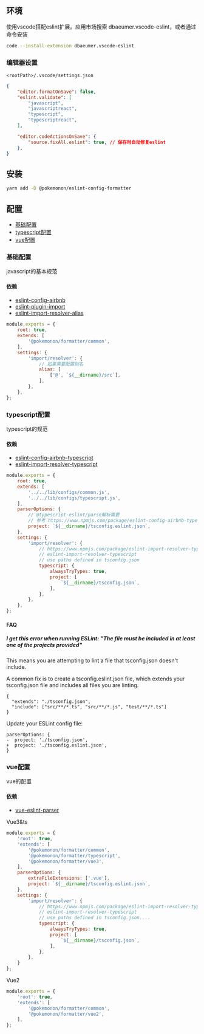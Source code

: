 ## 环境
使用vscode搭配eslint扩展。应用市场搜索 dbaeumer.vscode-eslint，或者通过命令安装
```sh
code --install-extension dbaeumer.vscode-eslint
```
### 编辑器设置
`<rootPath>/.vscode/settings.json`

```json
{
    "editor.formatOnSave": false,
    "eslint.validate": [
        "javascript",
        "javascriptreact",
        "typescript",
        "typescriptreact",
    ],

    "editor.codeActionsOnSave": {
        "source.fixAll.eslint": true, // 保存时自动修复eslint
    },
}
```


## 安装
```sh
yarn add -D @pokemonon/eslint-config-formatter
```

## 配置

- [基础配置](#基础配置)
- [typescript配置](#typescript配置)
- [vue配置](#vue配置)

### 基础配置
javascript的基本规范
#### 依赖
- [eslint-config-airbnb](https://www.npmjs.com/package/eslint-config-airbnb)
- [eslint-plugin-import](https://www.npmjs.com/package/eslint-plugin-import)
- [eslint-import-resolver-alias](https://www.npmjs.com/package/eslint-import-resolver-alias)


```js
module.exports = {
    root: true,
    extends: [
        '@pokemonon/formatter/common',
    ],
    settings: {
        'import/resolver': {
            // 如果需要配置别名
            alias: [
                ['@', `${__dirname}/src`],
            ],
        },
    },
};

```

### typescript配置
typescript的规范
#### 依赖
- [eslint-config-airbnb-typescript](https://www.npmjs.com/package/eslint-config-airbnb-typescript)
- [eslint-import-resolver-typescript](https://www.npmjs.com/package/eslint-import-resolver-typescript)


```js
module.exports = {
    root: true,
    extends: [
        '../../lib/configs/common.js',
        '../../lib/configs/typescript.js',
    ],
    parserOptions: {
        // @typescript-eslint/parse解析需要
        // 参考 https://www.npmjs.com/package/eslint-config-airbnb-typescript
        project: `${__dirname}/tsconfig.eslint.json`,
    },
    settings: {
        'import/resolver': {
            // https://www.npmjs.com/package/eslint-import-resolver-typescript
            // eslint-import-resolver-typescript
            // use paths defined in tsconfig.json
            typescript: {
                alwaysTryTypes: true,
                project: [
                    `${__dirname}/tsconfig.json`,
                ],
            },
        },
    },
};
```

#### FAQ
##### I get this error when running ESLint: "The file must be included in at least one of the projects provided"

This means you are attempting to lint a file that tsconfig.json doesn't include.

A common fix is to create a tsconfig.eslint.json file, which extends your tsconfig.json file and includes all files you are linting.

```
{
  "extends": "./tsconfig.json",
  "include": ["src/**/*.ts", "src/**/*.js", "test/**/*.ts"]
}
```
Update your ESLint config file:

```
parserOptions: {
-  project: './tsconfig.json',
+  project: './tsconfig.eslint.json',
}
```

### vue配置
vue的配置
#### 依赖
- [vue-eslint-parser](https://www.npmjs.com/package/vue-eslint-parser)

Vue3&ts
```js
module.exports = {
    'root': true,
    'extends': [
        '@pokemonon/formatter/common',
        '@pokemonon/formatter/typescript',
        '@pokemonon/formatter/vue3',
    ],
    parserOptions: {
        extraFileExtensions: ['.vue'],
        project: `${__dirname}/tsconfig.eslint.json`,
    },
    settings: {
        'import/resolver': {
            // https://www.npmjs.com/package/eslint-import-resolver-typescript
            // eslint-import-resolver-typescript
            // use paths defined in tsconfig.json....
            typescript: {
                alwaysTryTypes: true,
                project: [
                    `${__dirname}/tsconfig.json`,
                ],
            },
        },
    }
};
```

Vue2
```js
module.exports = {
    'root': true,
    'extends': [
        '@pokemonon/formatter/common',
        '@pokemonon/formatter/vue2', 
    ],
};
```